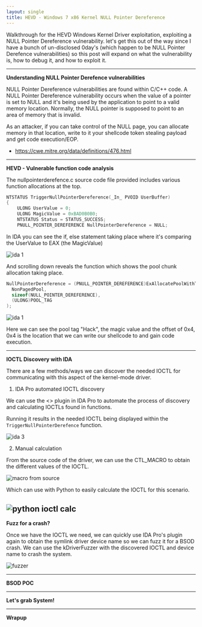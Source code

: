 ```yaml
---
layout: single
title: HEVD - Windows 7 x86 Kernel NULL Pointer Dereference
---
```


Walkthrough for the HEVD Windows Kernel Driver exploitation, exploiting a NULL Pointer Dereference vulnerability. let's get this out of the way since I have a bunch of un-disclosed 0day's (which happen to be NULL Pointer Derefence vulnerabilities) so this post will expand on what the vulnerability is, how to debug it, and how to exploit it.

----

**Understanding NULL Pointer Derefence vulnerabilities**

NULL Pointer Dereference vulnerabilities are found within C/C++ code. A NULL Pointer Dereference vulnerability occurs when the value of a pointer is set to NULL and it's being used by the application to point to a valid memory location. Normally, the NULL pointer is supposed to point to an area of memory that is invalid. 

As an attacker, if you can take control of the NULL page, you can allocate memory in that location, write to it your shellcode token stealing payload and get code execution/EOP.

- https://cwe.mitre.org/data/definitions/476.html

----

**HEVD - Vulnerable function code analysis**

The nullpointerderefence.c source code file provided includes various function allocations at the top.

```c++
NTSTATUS TriggerNullPointerDereference(_In_ PVOID UserBuffer)
{
    ULONG UserValue = 0;
    ULONG MagicValue = 0xBAD0B0B0;
    NTSTATUS Status = STATUS_SUCCESS;
    PNULL_POINTER_DEREFERENCE NullPointerDereference = NULL;
```

In IDA you can see the if, else statement taking place where it's comparing the UserValue to EAX (the MagicValue)

![ida 1](https://raw.githubusercontent.com/FULLSHADE/FULLSHADE.github.io/master/static/img/_posts/ida1.png)

And scrolling down reveals the function which shows the pool chunk allocation taking place.

```c++
NullPointerDereference = (PNULL_POINTER_DEREFERENCE)ExAllocatePoolWithTag(
  NonPagedPool,
  sizeof(NULL_POINTER_DEREFERENCE),
  (ULONG)POOL_TAG
);
```
![ida 1](https://raw.githubusercontent.com/FULLSHADE/FULLSHADE.github.io/master/static/img/_posts/ida2.png)

Here we can see the pool tag "Hack", the magic value and the offset of 0x4, 0x4 is the location that we can write our shellcode to and gain code execution.

----

**IOCTL Discovery with IDA**

There are a few methods/ways we can discover the needed IOCTL for communicating with this aspect of the kernel-mode driver.

1. IDA Pro automated IOCTL discovery

We can use the <> plugin in IDA Pro to automate the process of discovery and calculating IOCTLs found in functions.

Running it results in the needed IOCTL being displayed within the `TriggerNullPointerDerefence` function.

![ida 3]()

2. Manual calculation

From the source code of the driver, we can use the CTL_MACRO to obtain the different values of the IOCTL.

![macro from source](https://raw.githubusercontent.com/FULLSHADE/FULLSHADE.github.io/master/static/img/_posts/nullprt_calc_ioctl.png)

Which can use with Python to easily calculate the IOCTL for this scenario.

![python ioctl calc](https://raw.githubusercontent.com/FULLSHADE/FULLSHADE.github.io/master/static/img/_posts/ioctl_null_pythoncalc.png)
----

**Fuzz for a crash?**

Once we have the IOCTL we need, we can quickly use IDA Pro's plugin again to obtain the symlink driver device name so we can fuzz it for a BSOD crash. We can use the kDriverFuzzer with the discovered IOCTL and device name to crash the system.

![fuzzer]()

----

**BSOD POC**

----

**Let's grab System!**

----

**Wrapup**
